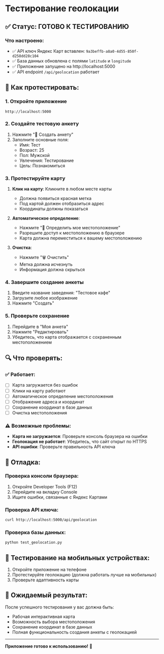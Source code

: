 # Тестирование геолокации

## ✅ Статус: ГОТОВО К ТЕСТИРОВАНИЮ

### Что настроено:

- ✅ API ключ Яндекс Карт вставлен: `9a3beffb-a8a0-4d55-850f-d258dd28c104`
- ✅ База данных обновлена с полями `latitude` и `longitude`
- ✅ Приложение запущено на http://localhost:5000
- ✅ API endpoint `/api/geolocation` работает

## 🧪 Как протестировать:

### 1. Откройте приложение
```
http://localhost:5000
```

### 2. Создайте тестовую анкету
1. Нажмите "📝 Создать анкету"
2. Заполните основные поля:
   - Имя: Тест
   - Возраст: 25
   - Пол: Мужской
   - Увлечения: Тестирование
   - Цель: Познакомиться

### 3. Протестируйте карту
1. **Клик на карту**: Кликните в любом месте карты
   - Должна появиться красная метка
   - Под картой должен отобразиться адрес
   - Координаты должны показаться

2. **Автоматическое определение**:
   - Нажмите "📍 Определить мое местоположение"
   - Разрешите доступ к местоположению в браузере
   - Карта должна переместиться к вашему местоположению

3. **Очистка**:
   - Нажмите "🗑️ Очистить"
   - Метка должна исчезнуть
   - Информация должна скрыться

### 4. Завершите создание анкеты
1. Введите название заведения: "Тестовое кафе"
2. Загрузите любое изображение
3. Нажмите "Создать"

### 5. Проверьте сохранение
1. Перейдите в "Моя анкета"
2. Нажмите "Редактировать"
3. Убедитесь, что карта отображается с сохраненным местоположением

## 🔍 Что проверять:

### ✅ Работает:
- [ ] Карта загружается без ошибок
- [ ] Клики на карту работают
- [ ] Автоматическое определение местоположения
- [ ] Отображение адреса и координат
- [ ] Сохранение координат в базе данных
- [ ] Очистка местоположения

### ⚠️ Возможные проблемы:
- **Карта не загружается**: Проверьте консоль браузера на ошибки
- **Геолокация не работает**: Убедитесь, что сайт открыт по HTTPS
- **API ошибки**: Проверьте правильность API ключа

## 🐛 Отладка:

### Проверка консоли браузера:
1. Откройте Developer Tools (F12)
2. Перейдите на вкладку Console
3. Ищите ошибки, связанные с Яндекс Картами

### Проверка API ключа:
```bash
curl http://localhost:5000/api/geolocation
```

### Проверка базы данных:
```bash
python test_geolocation.py
```

## 📱 Тестирование на мобильных устройствах:

1. Откройте приложение на телефоне
2. Протестируйте геолокацию (должна работать лучше на мобильных)
3. Проверьте адаптивность карты

## 🎯 Ожидаемый результат:

После успешного тестирования у вас должна быть:
- Рабочая интерактивная карта
- Возможность выбора местоположения
- Сохранение координат в базе данных
- Полная функциональность создания анкеты с геолокацией

---

**Приложение готово к использованию!** 🚀 